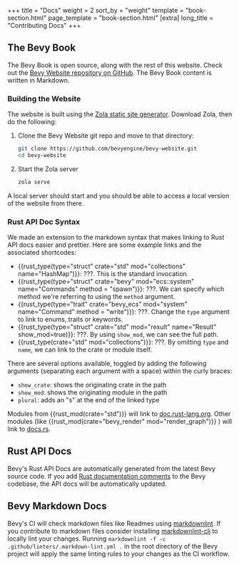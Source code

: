+++
title = "Docs"
weight = 2
sort_by = "weight"
template = "book-section.html"
page_template = "book-section.html"
[extra]
long_title = "Contributing Docs"
+++

## The Bevy Book

The Bevy Book is open source, along with the rest of this website. Check out the [Bevy Website repository on GitHub](https://github.com/bevyengine/bevy-website). The Bevy Book content is written in Markdown.

### Building the Website

The website is built using the [Zola static site generator](https://www.getzola.org/). Download Zola, then do the following:

1. Clone the Bevy Website git repo and move to that directory:
    ```sh
    git clone https://github.com/bevyengine/bevy-website.git
    cd bevy-website
    ```
2. Start the Zola server
    ```sh
    zola serve
    ```

A local server should start and you should be able to access a local version of the website from there.

### Rust API Doc Syntax

We made an extension to the markdown syntax that makes linking to Rust API docs easier and prettier.
Here are some example links and the associated shortcodes:

- {{rust_type(type="struct" crate="std" mod="collections" name="HashMap")}}: ???. This is the standard invocation.
- {{rust_type(type="struct" crate="bevy" mod="ecs::system" name="Commands" method = "spawn")}}: ???. We can specify which method we're referring to using the `method` argument.
- {{rust_type(type="trait" crate="bevy_ecs" mod="system" name="Command" method = "write")}}: ???. Change the `type` argument to link to enums, traits or keywords.
- {{rust_type(type="struct" crate="std" mod="result" name="Result" show_mod=true)}}: ???. By using `show_mod`, we can see the full path.
- {{rust_type(crate="std" mod="collections")}}: ???. By omitting `type` and `name`, we can link to the crate or module itself.

There are several options available, toggled by adding the following arguments (separating each argument with a space) within the curly braces:

- `show_crate`: shows the originating crate in the path
- `show_mod`: shows the originating module in the path
- `plural`: adds an "s" at the end of the linked type

Modules from {{rust_mod(crate="std")}} will link to [doc.rust-lang.org](https://doc.rust-lang.org/std/index.html). Other modules (like {{rust_mod(crate="bevy_render" mod="render_graph")}} ) will link to [docs.rs](https://docs.rs).

## Rust API Docs

Bevy's Rust API Docs are automatically generated from the latest Bevy source code. If you add [Rust documentation comments](https://doc.rust-lang.org/book/ch14-02-publishing-to-crates-io.html#making-useful-documentation-comments) to the Bevy codebase, the API docs will be automatically updated.

## Bevy Markdown Docs

Bevy's CI will check markdown files like Readmes using [markdownlint](https://github.com/DavidAnson/markdownlint). If you contribute to markdown files consider installing [markdownlint-cli](https://github.com/igorshubovych/markdownlint-cli) to locally lint your changes. Running `markdownlint -f -c .github/linters/.markdown-lint.yml .` in the root directory of the Bevy project will apply the same linting rules to your changes as the CI workflow.
